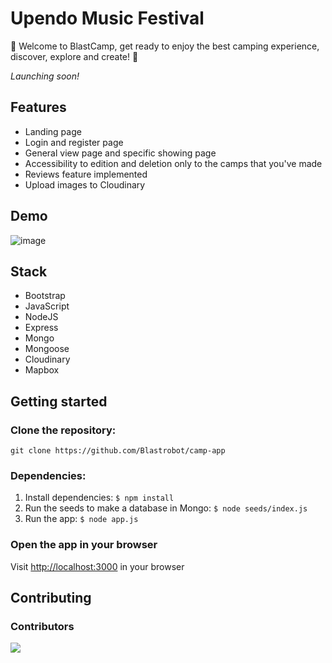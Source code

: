 # Upendo Music Festival

🥳 Welcome to BlastCamp, get ready to enjoy the best camping experience, discover, explore and create! 🎹 <br>

_Launching soon!_

## Features

-   Landing page
-   Login and register page
-   General view page and specific showing page
-   Accessibility to edition and deletion only to the camps that you've made
-   Reviews feature implemented
-   Upload images to Cloudinary

## Demo

![image](https://github.com/Blastrobot/camp-app/assets/114672545/8491f165-7769-40cc-9080-d2dae5c11f32)

## Stack

-   Bootstrap
-   JavaScript
-   NodeJS
-   Express
-   Mongo
-   Mongoose
-   Cloudinary
-   Mapbox

## Getting started

### Clone the repository:

`git clone https://github.com/Blastrobot/camp-app`

### Dependencies:

1. Install dependencies: `$ npm install`
2. Run the seeds to make a database in Mongo: `$ node seeds/index.js`
3. Run the app: `$ node app.js`

### Open the app in your browser

Visit [http://localhost:3000](http://localhost:3000) in your browser

## Contributing

### Contributors

<a href="https://github.com/blastrobot/camp-app/graphs/contributors">
  <img src="https://contrib.rocks/image?repo=blastrobot/camp-app" />
</a>
